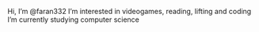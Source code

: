 Hi, I’m @faran332
I’m interested in videogames, reading, lifting and coding
I’m currently studying computer science

<!---
faran332/faran332 is a ✨ special ✨ repository because its `README.md` (this file) appears on your GitHub profile.
You can click the Preview link to take a look at your changes.
--->

